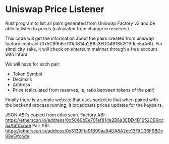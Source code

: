 # Uniswap Price Listener

Rust program to list all pairs generated from Uniswap Factory v2 and be able to listen to prices (calculated from change in reserves).

This code will get the information about the pairs created from uniswap factory contract (0x5C69bEe701ef814a2B6a3EDD4B1652CB9cc5aA6f).
For simplicity sake, it will check on ehtereum mainnet through a free account with infura.

We will have for each pair:
- Token Symbol
- Decimals
- Address
- Price (calculated from reserves, ie, ratio between tokens of the pair)


Finally there is a simple website that uses socket.io that when paired with the backend process running, it broadcasts prices updates for the keypairs.


JSON ABI's copied from etherscan.
Factory ABI: https://etherscan.io/address/0x5C69bEe701ef814a2B6a3EDD4B1652CB9cc5aA6f#code
Pair ABI: https://etherscan.io/address/0x3139Ffc91B99aa94DA8A2dc13f1fC36F9BDc98eE#code